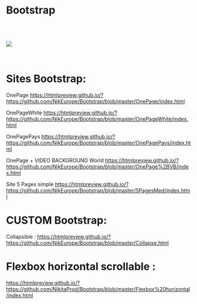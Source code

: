 
# Bootstrap

<br />
<br />

<a href ="https://github.com/NikitaEurope/Bootstrap/edit/master/README.md"><img src="http://getbootstrap.com/assets/img/components.png" style="max-width:100%;"></a>

<br />




# Sites Bootstrap:


OnePage https://htmlpreview.github.io/?https://github.com/NikEurope/Bootstrap/blob/master/OnePage/index.html

OnePageWhite https://htmlpreview.github.io/?https://github.com/NikEurope/Bootstrap/blob/master/OnePageWhite/index.html

OnePagePays https://htmlpreview.github.io/?https://github.com/NikEurope/Bootstrap/blob/master/OnePagePays/index.html


OnePage + VIDEO BACKGROUND World https://htmlpreview.github.io/?https://github.com/NikEurope/Bootstrap/blob/master/OnePage%2BVB/index.html

Site 5 Pages simple https://htmlpreview.github.io/?https://github.com/NikEurope/Bootstrap/blob/master/5PagesMed/index.html


# CUSTOM Bootstrap:

Collapsible : https://htmlpreview.github.io/?https://github.com/NikEurope/Bootstrap/blob/master/Collapse.html


# Flexbox horizontal scrollable :

https://htmlpreview.github.io/?https://github.com/NikitaProd/Bootstrap/blob/master/Flexbox%20horizontal/index.html

